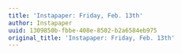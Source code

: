 ```yaml
---
title: 'Instapaper: Friday, Feb. 13th'
author: Instapaper
uuid: 1309850b-fbbe-408e-8502-b2a6584eb975
original_title: 'Instapaper: Friday, Feb. 13th'
---
```


